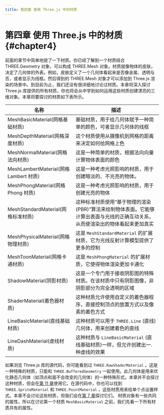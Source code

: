 ```yaml
---
title: 第四章 使用 Three.js 中的材质
---
```

# 第四章 使用 Three.js 中的材质 {#chapter4}

前面的章节中简单地提了一下材质。你已经了解到一个材质结合 THREE.Geometry 对象，可以构成 THREE.Mesh 对象。材质就像物体的皮肤，决定了几何体的外表。例如，皮肤定义了一个几何体看起来是否像金属、透明与否，或者显示为线框。然后得到的 THREE.Mesh 对象才可以添加到 Three.js 渲染的场景中。到目前为止，我们还没有很详细地讨论过材质。本章将深入探讨 Three.js 库提供的所有材质，你也将会从中学到如何运用这些材质创建漂亮的三维对象。本章将要探讨的材质如下表所示。

| 名称 | 描述 |
| --- | --- |
| MeshBasicMaterial(网格基础材质) | 基础材质，用于给几何体赋予一种简单的颜色，可者显示几何体的线框 |
| MeshDepthMaterial(网格深度材质) | 这个材质使用从摄像机到网格的距离来决定如何给网格上色 |
| MeshNormalMaterial(网格法向材质) | 这是一种简单的材质，根据法向向量计算物体表面的颜色 |
| MeshLambertMaterial(网格 Lambert 材质) | 这是一种考虑光照影响的材质，用于创建暗淡的、不光亮的物体。 |
| MeshPhongMaterial(网格 Phong 材质) | 这是一种考虑光照影响的材质，用于创建光亮的物体 |
| MeshStandardMaterial(网格标准材质) | 这种标准材质使用“基于物理的渲染(PBR)”算法来绘制物体表面。它能够计算出表面与光线的正确互动关系，从而使渲染出的物体看起来更加真实 |
| MeshPhysicalMaterial(网格物理材质) | 这是 `MeshStandardMaterial` 的扩展材质，它为光线反射计算模型提供了更多的控制 |
| MeshToonMaterial(网格卡通材质) | 这是 `MeshPhongMaterial` 的扩展材质，它使得物体渲染更加卡通化 |
| ShadowMaterial(阴影材质) | 这是一个专门用于接收阴影图的特殊材质。在该材质中只有阴影图像，非阴影部分为完全透明的区域 |
| ShaderMaterial(着色器材质) | 这种材质允许使用自定义的着色器程序，直接控制顶点的放置方式以及像素的着色方式 |
| LineBasicMaterial(直线基础材质) | 这种材质可以用于 `THREE.Line` (直线)几何体，用来创建着色的直线 |
| LineDashMaterial(虚线材质) | 这种材质与 `LineBasicMaterial` (直线基础材质)一样，但允许创建出一.种虚线的效果 |

如果浏览 Three.js 库的源代码，你可能看到过 `THREE.RawShaderMaterial` 。这是一种特殊的材质，只能和 `THREE.BufferedGeometry` 一起使用。此几何体是用来优化静态几何体（如顶点和面不会改变的几何体）的一种特殊形式。本章并不会探讨这种材质，但会在[第 11 章](/docs/chapter11/)使用它。在源代码中，你也可以找到 `THREE.SpriteMaterial` 和 `THREE.PointMaterial` ，这些材质用来给单个点设置样式。本章不会讨论这些材质，但我们会在[第 7 章](/docs/chapter7/)探讨它们。
材质对象有一些共同的属性，所以在讨论第一个材质 `MeshBasicMaterial` 之前，我们先看一下所有材质共有的属性。
